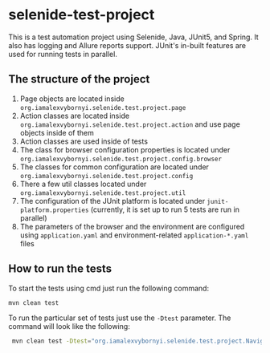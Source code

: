# selenide-test-project

This is a test automation project using Selenide, Java, JUnit5, and Spring. It also has logging and Allure reports support.
JUnit's in-built features are used for running tests in parallel.

## The structure of the project
1. Page objects are located inside `org.iamalexvybornyi.selenide.test.project.page`
2. Action classes are located inside `org.iamalexvybornyi.selenide.test.project.action` and use page objects inside of them
3. Action classes are used inside of tests
4. The class for browser configuration properties is located under `org.iamalexvybornyi.selenide.test.project.config.browser`
5. The classes for common configuration are located under `org.iamalexvybornyi.selenide.test.project.config`
6. There a few util classes located under `org.iamalexvybornyi.selenide.test.project.util`
7. The configuration of the JUnit platform is located under `junit-platform.properties` (currently, it is set up to run 5 tests are run in parallel)
8. The parameters of the browser and the environment are configured using `application.yaml` and environment-related `application-*.yaml` files

## How to run the tests
To start the tests using cmd just run the following command:
```sh
mvn clean test
```

To run the particular set of tests just use the `-Dtest` parameter. The command will look like the following:
```sh
 mvn clean test -Dtest="org.iamalexvybornyi.selenide.test.project.NavigationTest"
```
